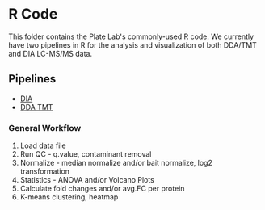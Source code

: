 # R Code
This folder contains the Plate Lab's commonly-used R code. We currently have two pipelines in R for the analysis and visualization of both DDA/TMT and DIA LC-MS/MS data.

## Pipelines
 - [DIA](DIA.R)
 - [DDA TMT](DDA_TMT.R)

### General Workflow
1. Load data file
2. Run QC - q.value, contaminant removal
3. Normalize - median normalize and/or bait normalize, log2 transformation
4. Statistics - ANOVA and/or Volcano Plots
5. Calculate fold changes and/or avg.FC per protein
6. K-means clustering, heatmap

